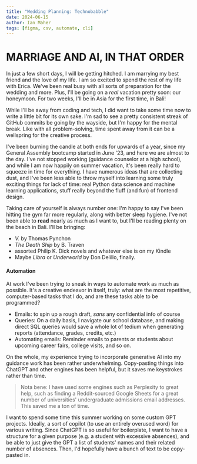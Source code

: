 ```yaml
---
title: "Wedding Planning: Technobabble"
date: 2024-06-15
author: Ian Maher
tags: [figma, csv, automate, cli]
---
```


# MARRIAGE AND AI, IN THAT ORDER

In just a few short days, I will be getting hitched. I am marrying my best friend and the love of my life. I am so excited to spend the rest of my life with Erica. We've been real busy with all sorts of preparation for the wedding and more. Plus, I'll be going on a _real_ vacation pretty soon: our honeymoon. For two weeks, I'll be in Asia for the first time, in Bali! 

While I'll be away from coding and tech, I did want to take some time now to write a little bit for its own sake. I'm sad to see a pretty consistent streak of GitHub commits be going by the wayside, but I'm happy for the mental break. Like with all problem-solving, time spent away from it can be a wellspring for the creative process.

I've been burning the candle at both ends for upwards of a year, since my General Assembly bootcamp started in June '23, and here we are almost to the day. I've not stopped working (guidance counselor at a high school), and while I am now happily on summer vacation, it's been really hard to squeeze in time for everything. I have numerous ideas that are collecting dust, and I've been less able to throw myself into learning some truly exciting things for lack of time: real Python data science and machine learning applications, stuff really beyond the fluff (and fun) of frontend design. 

Taking care of yourself is always number one: I'm happy to say I've been hitting the gym far more regularly, along with better sleep hygiene. I've not been able to **read** nearly as much as I want to, but I'll be reading plenty on the beach in Bali. I'll be bringing:
* *V.* by Thomas Pynchon
* *The Death Ship* by B. Traven
* assorted Philip K. Dick novels and whatever else is on my Kindle
* Maybe *Libra* or *Underworld* by Don Delillo, finally.

#### Automation
At work I've been trying to sneak in ways to automate work as much as possible. It's a creative endeavor in itself, truly: what are the most repetitive, computer-based tasks that I do, and are these tasks able to be programmed? 
* Emails: to spin up a rough draft, _sans_ any confidential info of course
* Queries: On a daily basis, I navigate our school database, and making direct SQL queries would save a whole lot of tedium when generating reports (attendance, grades, credits, etc.)
* Automating emails: Reminder emails to parents or students about upcoming career fairs, college visits, and so on.

On the whole, my experience trying to incorporate generative AI into my guidance work has been rather underwhelming. Copy-pasting things into ChatGPT and other engines has been helpful, but it saves me keystrokes rather than time. 

> Nota bene: I have used some engines such as Perplexity to great help, such as finding a Reddit-sourced Google Sheets for a great number of universities' undergraduate admissions email addresses. This saved me a ton of time.

I want to spend some time this summer working on some custom GPT projects. Ideally, a sort of copilot (to use an entirely overused word) for various writing. Since ChatGPT is so useful for boilerplate, I want to have a structure for a given purpose (e.g. a student with excessive absences), and be able to just give the GPT a list of students' names and their related number of absences. Then, I'd hopefully have a bunch of text to be copy-pasted in.  

